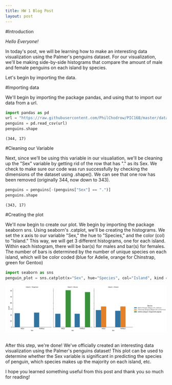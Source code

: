 ```yaml
---
title: HW 1 Blog Post
layout: post
---
```


#Introduction

*Hello Everyone!*

In today's post, we will be learning how to make an interesting data visualization using the Palmer's penguins dataset. For our visualization, we'll be making side-by-side histograms that compare the amount of male and female penguins on each island by species.

Let's begin by importing the data.

#Importing data

We'll begin by importing the package pandas, and using that to import our data from a url. 

```python
import pandas as pd
url = "https://raw.githubusercontent.com/PhilChodrow/PIC16B/master/datasets/palmer_penguins.csv"
penguins = pd.read_csv(url)
penguins.shape
```




    (344, 17)

#Cleaning our Variable

Next, since we'll be using this variable in our visualiation, we'll be cleaning up the "Sex" variable by getting rid of the row that has "." as its Sex. We check to make sure our code was run successfully by checking the dimensions of the dataset using .shape(). We can see that one row has been removed (originally 344, now down to 343).

```python
penguins = penguins[-(penguins["Sex"] == ".")]
penguins.shape
```




    (343, 17)

#Creating the plot

We'll now begin to create our plot. We begin by importing the package seaborn sns. Using seaborn's .catplot, we'll be creating the histograms. We set the x axis to our variable "Sex," the hue to "Species," and the color (col) to "Island." This way, we will get 3 different histograms, one for each island. Within each histogram, there will be bar(s) for males and bar(s) for females. The number of bars is determined by the number of unique species on each island, which will be color coded (blue for Adelie, orange for Chinstrap, green for Gentoo)

```python
import seaborn as sns
penguin_plot = sns.catplot(x="Sex", hue="Species", col="Island", kind = "count", data=penguins, height=5, aspect=.9)

```


    
![palmer_plot.png](/images/palmer_plot.png)
    



```python

```

After this step, we're done! We've officially created an interesting data visualization using the Palmer's penguins dataset! This plot can be used to determine whether the Sex variable is significant in predicting the species of penguin, which species makes up the majority on each island, etc. 

I hope you learned something useful from this post and thank you so much for reading!
